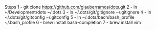 Steps
1 - git clone https://github.com/glauberramos/dots.git
2 - ln ~/Development/dots ~/.dots
3 - ln ~/.dots/git/gitignore ~/.gitignore
4 - ln ~/.dots/git/gitconfig ~/.gitconfig
5 - ln ~/.dots/bach/bash_profile ~/.bash_profile
6 - brew install bash-completion
7 - brew install vim
